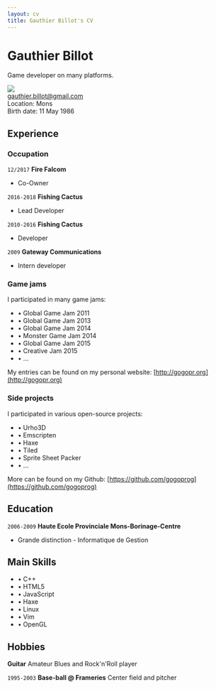 ```yaml
---
layout: cv
title: Gauthier Billot's CV
---
```

# Gauthier Billot
Game developer on many platforms.

<img class="pic" src="https://firefalcom.github.io/website/img/team/gauthier.jpg"/>
<div id="webaddress">
<a href="gauthier.billot@gmail.com">gauthier.billot@gmail.com</a><br/>
Location: Mons<br/>
Birth date: 11 May 1986<br/>
</div>


## Experience

### Occupation

`12/2017`
__Fire Falcom__

- Co-Owner

`2016-2018`
__Fishing Cactus__

- Lead Developer

`2010-2016`
__Fishing Cactus__

- Developer

`2009`
__Gateway Communications__

- Intern developer

### Game jams

I participated in many game jams:

  * • Global Game Jam 2011
  * • Global Game Jam 2013
  * • Global Game Jam 2014
  * • Monster Game Jam 2014
  * • Global Game Jam 2015
  * • Creative Jam 2015
  * • ...
 
My entries can be found on my personal website: [http://gogopr.org](http://gogopr.org)
 
### Side projects

I participated in various open-source projects:

  * • Urho3D
  * • Emscripten
  * • Haxe
  * • Tiled
  * • Sprite Sheet Packer
  * • ...

More can be found on my Github: [https://github.com/gogoprog](https://github.com/gogoprog)

## Education

`2006-2009`
__Haute Ecole Provinciale Mons-Borinage-Centre__

- Grande distinction - Informatique de Gestion

## Main Skills

 * • C++
 * • HTML5
 * • JavaScript
 * • Haxe
 * • Linux
 * • Vim
 * • OpenGL

## Hobbies

__Guitar__
Amateur Blues and Rock'n'Roll player

`1995-2003`
__Base-ball @ Frameries__
Center field and pitcher

<!-- ### Footer

Last updated: 2018 -->



